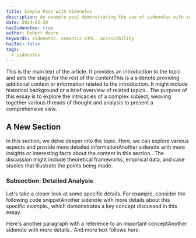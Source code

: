 ```yaml
---
title: Sample Post with Sidenotes
description: An example post demonstrating the use of sidenotes with semantic HTML
date: 2024-03-20
hasSidenotes: true
author: Robert Moore
keywords: sidenotes, semantic HTML, accessibility
hasToc: false
tags:
  - sidenotes
---
```


This is the main text of the article. It provides an introduction to the topic and sets the stage for the rest of the content<SidenoteRef number="1">This is a sidenote providing additional context or information related to the introduction. It might include historical background or a brief overview of related topics.</SidenoteRef>. The purpose of this essay is to explore the intricacies of a complex subject, weaving together various threads of thought and analysis to present a comprehensive view.

## A New Section

In this section, we delve deeper into the topic. Here, we can explore various aspects and provide more detailed information<SidenoteRef number="2">Another sidenote with more insights or interesting facts about the content in this section.</SidenoteRef>. The discussion might include theoretical frameworks, empirical data, and case studies that illustrate the points being made.

### Subsection: Detailed Analysis

Let's take a closer look at some specific details. For example, consider the following code snippet<SidenoteRef number="3">Another sidenote with more details about this specific example.</SidenoteRef>, which demonstrates a key concept discussed in this essay.

Here's another paragraph with a reference to an important concept<SidenoteRef number="4">Another sidenote with more details.</SidenoteRef>. And more text follows here.
